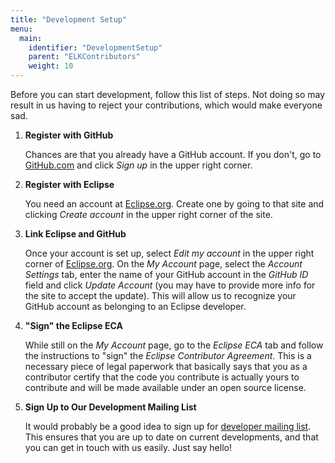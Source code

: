 ```yaml
---
title: "Development Setup"
menu:
  main:
    identifier: "DevelopmentSetup"
    parent: "ELKContributors"
    weight: 10
---
```


Before you can start development, follow this list of steps. Not doing so may result in us having to reject your contributions, which would make everyone sad.

1. **Register with GitHub**

    Chances are that you already have a GitHub account. If you don't, go to [GitHub.com](https://github.com) and click _Sign up_ in the upper right corner.

1. **Register with Eclipse**

    You need an account at [Eclipse.org](https://www.eclipse.org/). Create one by going to that site and clicking _Create account_ in the upper right corner of the site.

1. **Link Eclipse and GitHub**

    Once your account is set up, select _Edit my account_ in the upper right corner of [Eclipse.org](https://www.eclipse.org/). On the _My Account_ page, select the _Account Settings_ tab, enter the name of your GitHub account in the _GitHub ID_ field and click _Update Account_ (you may have to provide more info for the site to accept the update). This will allow us to recognize your GitHub account as belonging to an Eclipse developer.

1. **"Sign" the Eclipse ECA**

    While still on the _My Account_ page, go to the _Eclipse ECA_ tab and follow the instructions to "sign" the _Eclipse Contributor Agreement_. This is a necessary piece of legal paperwork that basically says that you as a contributor certify that the code you contribute is actually yours to contribute and will be made available under an open source license.

1. **Sign Up to Our Development Mailing List**

    It would probably be a good idea to sign up for [developer mailing list](https://dev.eclipse.org/mailman/listinfo/elk-dev). This ensures that you are up to date on current developments, and that you can get in touch with us easily. Just say hello!
